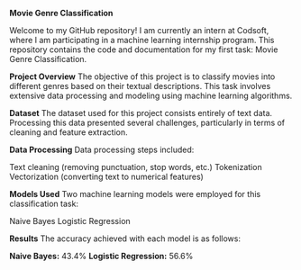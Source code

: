 **Movie Genre Classification**

Welcome to my GitHub repository! I am currently an intern at Codsoft, where I am participating in a machine learning internship program. This repository contains the code and documentation for my first task: Movie Genre Classification.

**Project Overview**
The objective of this project is to classify movies into different genres based on their textual descriptions. This task involves extensive data processing and modeling using machine learning algorithms.

**Dataset**
The dataset used for this project consists entirely of text data. Processing this data presented several challenges, particularly in terms of cleaning and feature extraction.

**Data Processing**
Data processing steps included:

Text cleaning (removing punctuation, stop words, etc.)
Tokenization
Vectorization (converting text to numerical features)

**Models Used**
Two machine learning models were employed for this classification task:

Naive Bayes
Logistic Regression

**Results**
The accuracy achieved with each model is as follows:

**Naive Bayes:** 43.4%
**Logistic Regression:** 56.6%

